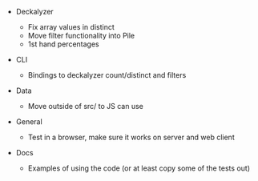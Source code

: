 - Deckalyzer
    - Fix array values in distinct
    - Move filter functionality into Pile
    - 1st hand percentages

- CLI
    - Bindings to deckalyzer count/distinct and filters

- Data
    - Move outside of src/ to JS can use

- General
    - Test in a browser, make sure it works on server and web client

- Docs
    - Examples of using the code (or at least copy some of the tests out)

